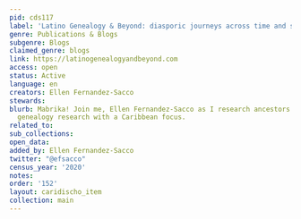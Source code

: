 ```yaml
---
pid: cds117
label: 'Latino Genealogy & Beyond: diasporic journeys across time and space'
genre: Publications & Blogs
subgenre: Blogs
claimed_genre: blogs
link: https://latinogenealogyandbeyond.com
access: open
status: Active
language: en
creators: Ellen Fernandez-Sacco
stewards:
blurb: Mabrika! Join me, Ellen Fernandez-Sacco as I research ancestors and discuss
  genealogy research with a Caribbean focus.
related_to:
sub_collections:
open_data:
added_by: Ellen Fernandez-Sacco
twitter: "@efsacco"
census_year: '2020'
notes:
order: '152'
layout: caridischo_item
collection: main
---
```

